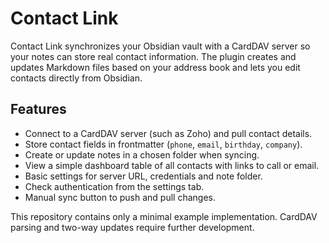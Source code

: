 # Contact Link

Contact Link synchronizes your Obsidian vault with a CardDAV server so your notes can store real contact information. The plugin creates and updates Markdown files based on your address book and lets you edit contacts directly from Obsidian.

## Features

- Connect to a CardDAV server (such as Zoho) and pull contact details.
- Store contact fields in frontmatter (`phone`, `email`, `birthday`, `company`).
- Create or update notes in a chosen folder when syncing.
- View a simple dashboard table of all contacts with links to call or email.
- Basic settings for server URL, credentials and note folder.
- Check authentication from the settings tab.
- Manual sync button to push and pull changes.

This repository contains only a minimal example implementation. CardDAV parsing and two-way updates require further development.
